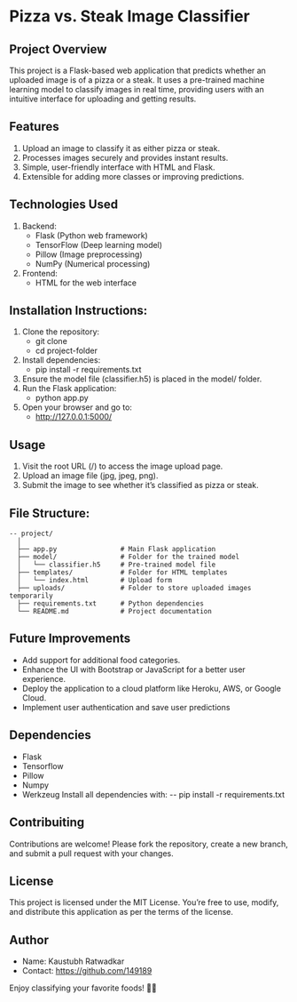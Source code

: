 # Pizza vs. Steak Image Classifier
## Project Overview
This project is a Flask-based web application that predicts whether an uploaded image is of a pizza or a steak. It uses a pre-trained machine learning model to classify images in real time, providing users with an intuitive interface for uploading and getting results.

## Features
1. Upload an image to classify it as either pizza or steak.
2. Processes images securely and provides instant results.
3. Simple, user-friendly interface with HTML and Flask.
4. Extensible for adding more classes or improving predictions.

## Technologies Used
1. Backend:
    - Flask (Python web framework)
    - TensorFlow (Deep learning model)
    - Pillow (Image preprocessing)
    - NumPy (Numerical processing)
2. Frontend:
    - HTML for the web interface

      
## Installation Instructions:
1. Clone the repository:
    - git clone <repository-url>
    - cd project-folder
2. Install dependencies:
    - pip install -r requirements.txt
3. Ensure the model file (classifier.h5) is placed in the model/ folder.
4. Run the Flask application:
    - python app.py
5. Open your browser and go to:
    - http://127.0.0.1:5000/

## Usage
1. Visit the root URL (/) to access the image upload page.
2. Upload an image file (jpg, jpeg, png).
3. Submit the image to see whether it’s classified as pizza or steak.

## File Structure:
    -- project/
      │
      ├── app.py                # Main Flask application
      ├── model/                # Folder for the trained model
      │   └── classifier.h5     # Pre-trained model file
      ├── templates/            # Folder for HTML templates
      │   └── index.html        # Upload form
      ├── uploads/              # Folder to store uploaded images temporarily
      ├── requirements.txt      # Python dependencies
      └── README.md             # Project documentation

## Future Improvements
 - Add support for additional food categories.
 - Enhance the UI with Bootstrap or JavaScript for a better user experience.
 - Deploy the application to a cloud platform like Heroku, AWS, or Google Cloud.
 - Implement user authentication and save user predictions

## Dependencies 
  - Flask
  - Tensorflow
  - Pillow
  - Numpy
  - Werkzeug
Install all dependencies with:
   -- pip install -r requirements.txt

## Contribuiting
Contributions are welcome! Please fork the repository, create a new branch, and submit a pull request with your changes.

## License
This project is licensed under the MIT License. You’re free to use, modify, and distribute this application as per the terms of the license.

## Author
 - Name: Kaustubh Ratwadkar
 - Contact: https://github.com/149189


Enjoy classifying your favorite foods! 🍕🥩


